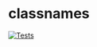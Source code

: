 # classnames

[![Tests](https://github.com/ilimic1/classnames/actions/workflows/tests.yml/badge.svg?branch=master)](https://github.com/ilimic1/classnames/actions/workflows/tests.yml)
